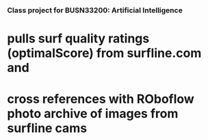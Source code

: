 ### Class project for BUSN33200: Artificial Intelligence
# pulls surf quality ratings (optimalScore) from surfline.com and 
# cross references with ROboflow photo archive of images from surfline cams